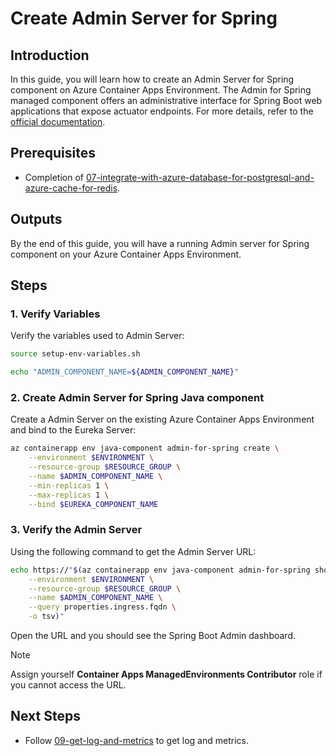# Create Admin Server for Spring
## Introduction
In this guide, you will learn how to create an Admin Server for Spring component on Azure Container Apps Environment. The Admin for Spring managed component offers an administrative interface for Spring Boot web applications that expose actuator endpoints. For more details, refer to the [official documentation](https://learn.microsoft.com/azure/container-apps/java-admin-for-spring-usage).

## Prerequisites

- Completion of [07-integrate-with-azure-database-for-postgresql-and-azure-cache-for-redis](./07-integrate-with-azure-database-for-postgresql-and-azure-cache-for-redis.md).

## Outputs

By the end of this guide, you will have a running Admin server for Spring component on your Azure Container Apps Environment.

## Steps

### 1. Verify Variables
Verify the variables used to Admin Server:
```bash
source setup-env-variables.sh

echo "ADMIN_COMPONENT_NAME=${ADMIN_COMPONENT_NAME}"
```

### 2. Create Admin Server for Spring Java component
Create a Admin Server on the existing Azure Container Apps Environment and bind to the Eureka Server:
```bash
az containerapp env java-component admin-for-spring create \
    --environment $ENVIRONMENT \
    --resource-group $RESOURCE_GROUP \
    --name $ADMIN_COMPONENT_NAME \
    --min-replicas 1 \
    --max-replicas 1 \
    --bind $EUREKA_COMPONENT_NAME
```
### 3. Verify the Admin Server
Using the following command to get the Admin Server URL:
```bash
echo https://"$(az containerapp env java-component admin-for-spring show \
    --environment $ENVIRONMENT \
    --resource-group $RESOURCE_GROUP \
    --name $ADMIN_COMPONENT_NAME \
    --query properties.ingress.fqdn \
    -o tsv)"
```
Open the URL and you should see the Spring Boot Admin dashboard.
> [!NOTE]
> Assign yourself **Container Apps ManagedEnvironments Contributor** role if you cannot access the URL.

## Next Steps

- Follow [09-get-log-and-metrics](./09-get-log-and-metrics.md) to get log and metrics.